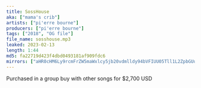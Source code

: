 ```yaml
---
title: SossHouse
aka: ["mama's crib"]
artists: ["pi'erre bourne"]
producers: ["pi'erre bourne"]
tags: ["2018", "OG file"]
file_name: sosshouse.mp3
leaked: 2023-02-13
length: 1:44
md5: fa22719d423f4dbd0493181af909fdc6
mirrors: ["aHR0cHM6Ly9rcmFrZW5maWxlcy5jb20vdmlldy94bVFIUU05Tll1L2ZpbGUuaHRtbA==", "aHR0cHM6Ly9kYnJlZS5vcmcvdi8zZWFlYWY="]
---
```

Purchased in a group buy with other songs for $2,700 USD
